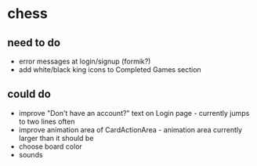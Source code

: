 # chess

## need to do
- error messages at login/signup (formik?)
- add white/black king icons to Completed Games section

## could do
- improve "Don't have an account?" text on Login page - currently jumps to two lines often
- improve animation area of CardActionArea - animation area currently larger than it should be
- choose board color
- sounds


